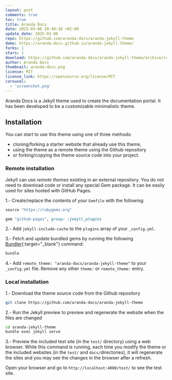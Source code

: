 ```yaml
---
layout: post
comments: true
toc: true
title: Aranda Docs
date: 2025-03-06 20:40:18 +02:00
update_date: 2025-03-06
repo: https://github.com/aranda-docs/aranda-jekyll-theme
demo: https://aranda-docs.github.io/aranda-jekyll-theme/
forks: 1
stars: 1
download: https://github.com/aranda-docs/aranda-jekyll-theme/archive/refs/heads/master.zip
author: Aranda Docs
thumbnail: aranda-docs.png
license: MIT
license_link: https://opensource.org/license/MIT
carousel:
  - 'screenshot.png'
---
```


Aranda Docs is a Jekyll theme used to create the documentation portal. It has been developed to be a customizable minimalistic theme.

## Installation

You can start to use this theme using one of three methods:

- cloning/forking a starter website that already use this theme,
- using the theme as a remote theme using the Github repository
- or forking/copying the theme source code into your project.

### Remote installation

Jekyll can use *remote themes* existing in an external repository. You do not need to download code or install any special Gem package. It can be easily used for sites hosted with GitHub Pages.

1.- Create/replace the contents of your `Gemfile` with the following:

```ruby
source "https://rubygems.org"

gem "github-pages", group: :jekyll_plugins
```

2.- Add `jekyll-include-cache` to the `plugins` array of your `_config.yml`.

3.- Fetch and update bundled gems by running the following [Bundler](http://bundler.io/){:target="_blank"} command:

```bash
bundle
```

4.- Add `remote_theme: "aranda-docs/aranda-jekyll-theme"` to your `_config.yml` file. Remove any other `theme:` or `remote_theme:` entry.

### Local installation

1.- Download the theme source code from the Github repository

```bash
git clone https://github.com/aranda-docs/aranda-jekyll-theme
```

2.- Run the Jekyll preview to preview and regenerate the website when the files are changed

```bash
cd aranda-jekyll-theme
bundle exec jekyll serve
```

3.- Preview the included test site (in the `test/` directory) using a web browser. While this command is running, each time you modify  the theme or the included websites (in the `test/` and `docs/`directories), it will regenerate the sites and you may see the changes in the browser after a refresh.

Open your browser and go to `http://localhost:4000/test/` to see the test site.

